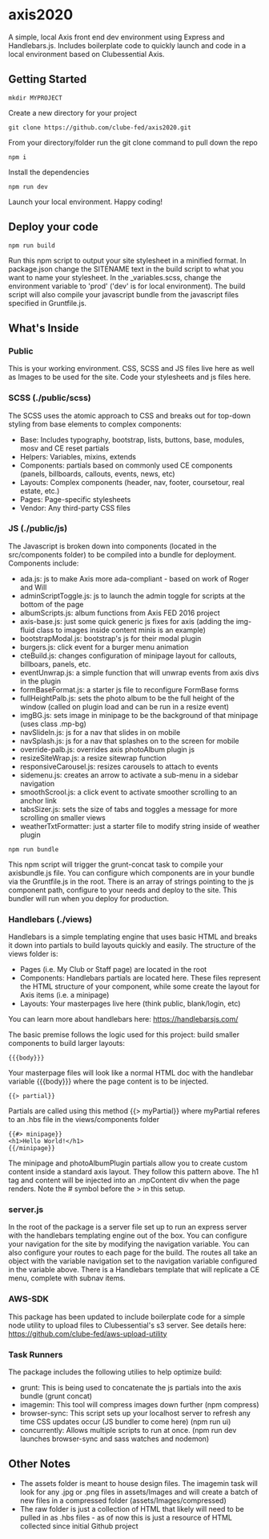 # axis2020
A simple, local Axis front end dev environment using Express and Handlebars.js. Includes boilerplate code to quickly launch and code in a local environment based on Clubessential Axis.

## Getting Started
```
mkdir MYPROJECT
```
Create a new directory for your project
```
git clone https://github.com/clube-fed/axis2020.git
```
From your directory/folder run the git clone command to pull down the repo
```
npm i
```
Install the dependencies
```
npm run dev
```
Launch your local environment. Happy coding!

## Deploy your code
```
npm run build
```
Run this npm script to output your site stylesheet in a minified format. In package.json change the SITENAME text in the build script to what you want to name your stylesheet. In the _variables.scss, change the environment variable to 'prod' ('dev' is for local environment). The build script will also compile your javascript bundle from the javascript files specified in Gruntfile.js.


## What's Inside

### Public
This is your working environment. CSS, SCSS and JS files live here as well as Images to be used for the site. Code your stylesheets and js files here.

### SCSS (./public/scss)
The SCSS uses the atomic approach to CSS and breaks out for top-down styling from base elements to complex components:
- Base: Includes typography, bootstrap, lists, buttons, base, modules, mosv and CE reset partials
- Helpers: Variables, mixins, extends
- Components: partials based on commonly used CE components (panels, billboards, callouts, events, news, etc)
- Layouts: Complex components (header, nav, footer, coursetour, real estate, etc.)
- Pages: Page-specific stylesheets
- Vendor: Any third-party CSS files

### JS (./public/js)
The Javascript is broken down into components (located in the src/components folder) to be compiled into a bundle for deployment. Components include:
- ada.js: js to make Axis more ada-compliant - based on work of Roger and Will
- adminScriptToggle.js: js to launch the admin toggle for scripts at the bottom of the page
- albumScripts.js: album functions from Axis FED 2016 project
- axis-base.js: just some quick generic js fixes for axis (adding the img-fluid class to images inside content minis is an example)
- bootstrapModal.js: bootstrap's js for their modal plugin
- burgers.js: click event for a burger menu animation
- cteBuild.js: changes configuration of minipage layout for callouts, billboars, panels, etc.
- eventUnwrap.js: a simple function that will unwrap events from axis divs in the plugin
- formBaseFormat.js: a starter js file to reconfigure FormBase forms
- fullHeightPalb.js: sets the photo album to be the full height of the window (called on plugin load and can be run in a resize event)
- imgBG.js: sets image in minipage to be the background of that minipage (uses class .mp-bg)
- navSlideIn.js: js for a nav that slides in on mobile
- navSplash.js: js for a nav that splashes on to the screen for mobile
- override-palb.js: overrides axis photoAlbum plugin js
- resizeSiteWrap.js: a resize sitewrap function
- responsiveCarousel.js: resizes carousels to attach to events
- sidemenu.js: creates an arrow to activate a sub-menu in a sidebar navigation
- smoothScrool.js: a click event to activate smoother scrolling to an anchor link
- tabsSizer.js: sets the size of tabs and toggles a message for more scrolling on smaller views
- weatherTxtFormatter: just a starter file to modify string inside of weather plugin

```
npm run bundle
```
This npm script will trigger the grunt-concat task to compile your axisbundle.js file. You can configure which components are in your bundle via the Gruntfile.js in the root. There is an array of strings pointing to the js component path, configure to your needs and deploy to the site. This bundler will run when you deploy for production.

### Handlebars (./views)
Handlebars is a simple templating engine that uses basic HTML and breaks it down into partials to build layouts quickly and easily. The structure of the views folder is:
- Pages (i.e. My Club or Staff page) are located in the root
- Components: Handlebars partials are located here. These files represent the HTML structure of your component, while some create the layout for Axis items (i.e. a minipage)
- Layouts: Your masterpages live here (think public, blank/login, etc)

You can learn more about handlebars here: https://handlebarsjs.com/

The basic premise follows the logic used for this project: build smaller components to build larger layouts:
```
{{{body}}}
```
Your masterpage files will look like a normal HTML doc with the handlebar variable {{{body}}} where the page content is to be injected.
```
{{> partial}}
```
Partials are called using this method {{> myPartial}} where myPartial referes to an .hbs file in the views/components folder
```
{{#> minipage}}
<h1>Hello World!</h1>
{{/minipage}}
```
The minipage and photoAlbumPlugin partials allow you to create custom content inside a standard axis layout. They follow this pattern above. The h1 tag and content will be injected into an .mpContent div when the page renders. Note the # symbol before the > in this setup.

### server.js
In the root of the package is a server file set up to run an express server with the handlebars templating engine out of the box. You can configure your navigation for the site by modifying the navigation variable. You can also configure your routes to each page for the build. The routes all take an object with the variable navigation set to the navigation variable configured in the variable above. There is a Handlebars template that will replicate a CE menu, complete with subnav items.

### AWS-SDK
This package has been updated to include boilerplate code for a simple node utility to upload files to Clubessential's s3 server. See details here: https://github.com/clube-fed/aws-upload-utility

### Task Runners
The package includes the following utilies to help optimize build:
- grunt: This is being used to concatenate the js partials into the axis bundle (grunt concat)
- imagemin: This tool will compress images down further (npm compress)
- browser-sync: This script sets up your localhost server to refresh any time CSS updates occur (JS bundler to come here) (npm run ui)
- concurrently: Allows multiple scripts to run at once. (npm run dev launches browser-sync and sass watches and nodemon)

## Other Notes
- The assets folder is meant to house design files. The imagemin task will look for any .jpg or .png files in assets/Images and will create a batch of new files in a compressed folder (assets/Images/compressed)
- The raw folder is just a collection of HTML that likely will need to be pulled in as .hbs files - as of now this is just a resource of HTML collected since initial Github project

